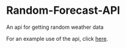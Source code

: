 # Random-Forecast-API
An api for getting random weather data

For an example use of the api, click [here](https://random-forecast.juni7.repl.co).